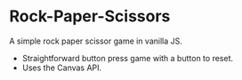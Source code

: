 # Rock-Paper-Scissors
A simple rock paper scissor game in vanilla JS. 

* Straightforward button press game with a button to reset.
* Uses the Canvas API.
